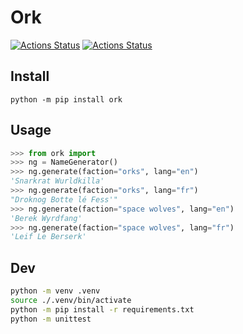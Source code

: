 # Ork

[![Actions Status](https://github.com/bonnal-enzo/ork/workflows/test/badge.svg)](https://github.com/bonnal-enzo/ork/actions) [![Actions Status](https://github.com/bonnal-enzo/ork/workflows/PyPI/badge.svg)](https://github.com/bonnal-enzo/ork/actions)

## Install

`python -m pip install ork`

## Usage

```python
>>> from ork import 
>>> ng = NameGenerator()
>>> ng.generate(faction="orks", lang="en")
'Snarkrat Wurldkilla'
>>> ng.generate(faction="orks", lang="fr")
"Droknog Botte lé Fess'"
>>> ng.generate(faction="space wolves", lang="en")
'Berek Wyrdfang'
>>> ng.generate(faction="space wolves", lang="fr")
'Leif Le Berserk'
```

## Dev

```bash
python -m venv .venv
source ./.venv/bin/activate
python -m pip install -r requirements.txt
python -m unittest
```
